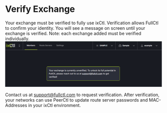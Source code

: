 # Verify Exchange

Your exchange must be verified to fully use ixCtl. Verification allows FullCtl to confirm your identity. You will see a message on screen until your exchange is verified. Note: each exchange added must be verified individually. 
   ![](img/verifyexchange.png)
   
Contact us at <support@fullctl.com> to request verification. After verification, your networks can use PeerCtl to update route server passwords and MAC-Addresses in your ixCtl environment.
